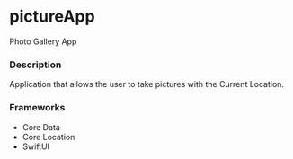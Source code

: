 # pictureApp
Photo Gallery App

### Description
Application that allows the user to take pictures with the Current Location. 

### Frameworks 
- Core Data
- Core Location
- SwiftUI
